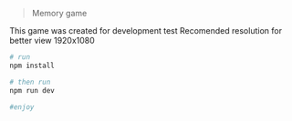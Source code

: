 > Memory game

This game was created for development test 
Recomended resolution for better view 1920x1080

``` bash
# run 
npm install

# then run
npm run dev

#enjoy
```
